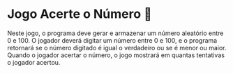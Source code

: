 # Jogo Acerte o Número 🎯
Neste jogo, o programa deve gerar e armazenar um número aleatório entre 0 e 100.
O jogador deverá digitar um número entre 0 e 100, e o programa retornará se o número digitado é igual o verdadeiro ou se é menor ou maior.
Quando o jogador acertar o número, o jogo mostrará em quantas tentativas o jogador acertou.
